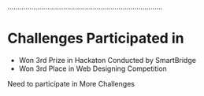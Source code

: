 ..............................................................................
<h1>Challenges Participated in</h1>

<ul>
    <li>Won 3rd Prize in Hackaton Conducted by SmartBridge</li>
    <li>Won 3rd Place in Web Designing Competition</li>
</ul>

<p>Need to participate in More Challenges</p>